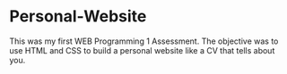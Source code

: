 # Personal-Website
This was my first WEB Programming 1 Assessment. The objective was to use HTML and CSS to build a personal website like a CV that tells about you.
